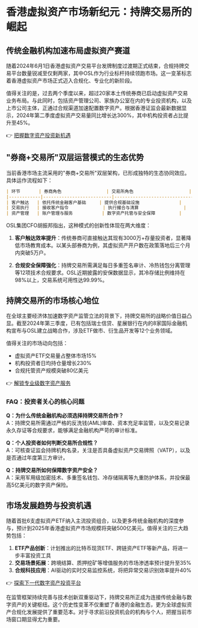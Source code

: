 # 香港虚拟资产市场新纪元：持牌交易所的崛起

## 传统金融机构加速布局虚拟资产赛道

随着2024年6月1日香港虚拟资产交易平台发牌制度过渡期正式结束，合规持牌交易平台数量锐减至仅剩两家，其中OSL作为行业标杆持续领跑市场。这一变革标志着香港虚拟资产市场正式迈入合规化、专业化的新阶段。

值得关注的是，过去两个季度以来，超过20家本土传统券商已启动虚拟资产交易业务布局。与此同时，包括资产管理公司、家族办公室在内的专业投资机构，以及上市公司主体，正通过合规渠道加速配置数字资产。根据香港证监会最新数据显示，2024年第二季度虚拟资产交易量同比增长达300%，其中机构投资者占比提升至45%。

👉 [把握数字资产投资新机遇](https://bit.ly/okx_welcome)

## "券商+交易所"双层运营模式的生态优势

当前香港市场主流采用的"券商+交易所"双层架构，已形成独特的生态协同效应。具体运作流程如下：

```markdown
| 环节       | 券商角色                 | 交易所角色                     |
|------------|--------------------------|--------------------------------|
| 客户触达   | 依托传统金融客户基础     | 提供合规基础设施               |
| 交易执行   | 接收客户指令             | 执行撮合与清算                 |
| 资产管理   | 账户管理与服务           | 数字资产托管与安全保障         |
```

OSL集团CFO胡振邦指出，这种模式的创新性体现在两大维度：

1. **客户触达效率提升**：传统券商可直接触达其现有3000万+存量投资者，显著降低市场教育成本。以某头部券商为例，其虚拟资产开户数在政策落地后三个月内突破5万户。

2. **合规安全保障强化**：持牌交易所需满足每日多重签名审计、冷热钱包分离管理等12项技术合规要求。OSL近期披露的安保数据显示，其冷存储比例维持在98%以上，交易系统可用性达99.99%。

## 持牌交易所的市场核心地位

在全球主要经济体加速数字资产监管立法的背景下，持牌交易所的战略价值日益凸显。截至2024年第三季度，已有包括瑞士信贷、星展银行在内的8家国际金融机构宣布与OSL建立战略合作，涉及ETF做市、衍生品开发等12个业务领域。

值得关注的市场动向包括：
- 虚拟资产ETF交易量占整体市场15%
- 机构投资者日均持仓量增长230%
- 合规托管资产规模突破80亿美元

👉 [解锁专业级数字资产服务](https://bit.ly/okx_welcome)

### FAQ：投资者关心的核心问题

**Q：为什么传统金融机构必须选择持牌交易所合作？**  
A：持牌交易所需通过严格的反洗钱(AML)审查、资本充足率监管，以及交易记录永久存证等合规要求，能够满足金融机构严苛的审计标准。

**Q：个人投资者如何判断交易所合规性？**  
A：可核查证监会持牌机构名录，关注是否具备虚拟资产交易牌照（VATP），以及是否通过年度第三方审计。

**Q：持牌交易所如何保障数字资产安全？**  
A：采用军用级加密技术、多重签名钱包、冷存储隔离等九重防护体系，并投保最高5亿美元的数字资产保险。

## 市场发展趋势与投资机遇

随着首批6支虚拟资产ETF纳入主流投资组合，以及更多传统金融机构的深度参与，预计到2025年香港虚拟资产市场规模将突破500亿美元。值得关注的三大趋势包括：

1. **ETF产品创新**：计划推出的比特币现货ETF、跨链资产ETF等新产品，将进一步丰富投资工具
2. **交易场景拓展**：跨境结算、质押挖矿等增值服务的市场渗透率预计提升至35%
3. **合规科技应用**：AI驱动的实时交易监控系统，将把异常交易识别效率提升40%

👉 [探索下一代数字资产投资平台](https://bit.ly/okx_welcome)

在监管框架持续完善与技术创新双重驱动下，持牌交易所正成为连接传统金融与数字资产的关键枢纽。这个历史性变革不仅重塑了香港的金融生态，更为全球虚拟资产合规化发展提供了重要范本。对于寻求前沿投资机会的机构与个人，把握当前市场窗口期显得尤为重要。